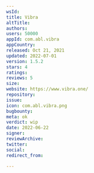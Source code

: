 ```yaml
---
wsId: 
title: Vibra
altTitle: 
authors: 
users: 50000
appId: com.abl.vibra
appCountry: 
released: Oct 21, 2021
updated: 2022-07-01
version: 1.5.2
stars: 4
ratings: 
reviews: 5
size: 
website: https://www.vibra.one/
repository: 
issue: 
icon: com.abl.vibra.png
bugbounty: 
meta: ok
verdict: wip
date: 2022-06-22
signer: 
reviewArchive: 
twitter: 
social: 
redirect_from: 

---
```


